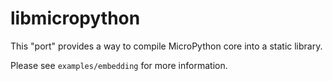 libmicropython
==============

This "port" provides a way to compile MicroPython core into a static library.

Please see `examples/embedding` for more information.
